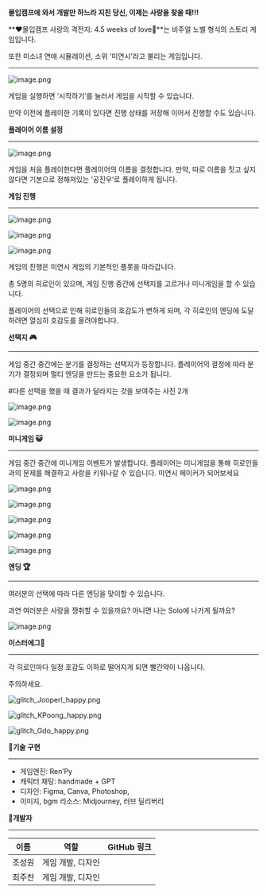 **몰입캠프에 와서 개발만 하느라 지친 당신, 이제는 사랑을 찾을 때!!!** 

**❤몰입캠프 사랑의 격전지: 4.5 weeks of love💖**는 비주얼 노벨 형식의 스토리 게임입니다.

또한 미소녀 연애 시뮬레이션, 소위 ‘미연시’라고 불리는 게임입니다.

---

![image.png](https://prod-files-secure.s3.us-west-2.amazonaws.com/71c76c96-1650-4b20-a151-de6c9c682630/1f345823-5233-45f2-8901-fbc674670ffe/image.png)

게임을 실행하면 ‘시작하기’를 눌러서 게임을 시작할 수 있습니다. 

만약 이전에 플레이한 기록이 있다면 진행 상태를 저장해 이어서 진행할 수도 있습니다.

**플레이어 이름 설정**

---

![image.png](https://prod-files-secure.s3.us-west-2.amazonaws.com/71c76c96-1650-4b20-a151-de6c9c682630/2ef5fc46-de18-4edb-a53f-1baf54033c97/image.png)

게임을 처음 플레이한다면 플레이어의 이름을 결정합니다. 만약, 따로 이름을 짓고 싶지 않다면 기본으로 정해져있는 ‘공진우’로 플레이하게 됩니다.

**게임 진행**

---

![image.png](https://prod-files-secure.s3.us-west-2.amazonaws.com/71c76c96-1650-4b20-a151-de6c9c682630/93e00abd-e7b0-4ba2-87eb-22b7c3d13fb4/image.png)

![image.png](https://prod-files-secure.s3.us-west-2.amazonaws.com/71c76c96-1650-4b20-a151-de6c9c682630/56d1975e-90b9-414b-9598-a192ee551ebb/image.png)

![image.png](https://prod-files-secure.s3.us-west-2.amazonaws.com/71c76c96-1650-4b20-a151-de6c9c682630/f8e6d756-6171-412c-a5ea-7dfef20a3808/image.png)

게임의 진행은 미연시 게임의 기본적인 플롯을 따라갑니다.

총 5명의 히로인이 있으며, 게임 진행 중간에 선택지를 고르거나 미니게임을 할 수 있습니다.

플레이어의 선택으로 인해 히로인들의 호감도가 변하게 되며, 각 히로인의 엔딩에 도달하려면 열심히 호감도를 올려야합니다.

**선택지 🎮**

---

게임 중간 중간에는 분기를 결정하는 선택지가 등장합니다. 플레이어의 결정에 따라 분기가 결정되며 멀티 엔딩을 만드는 중요한 요소가 됩니다.

#다른 선택을 했을 때 결과가 달라지는 것을 보여주는 사진 2개

![image.png](https://prod-files-secure.s3.us-west-2.amazonaws.com/71c76c96-1650-4b20-a151-de6c9c682630/78dcb03c-4c52-4c7a-9888-45690a1b1eb8/image.png)

![image.png](https://prod-files-secure.s3.us-west-2.amazonaws.com/71c76c96-1650-4b20-a151-de6c9c682630/6622b058-8984-41ff-a141-c5f24cf0dd2e/image.png)

**미니게임 😺**

---

게임 중간 중간에 미니게임 이벤트가 발생합니다. 플레이어는 미니게임을 통해 히로인들과의 문제를 해결하고 사랑을 키워나갈 수 있습니다. 미연시 페이커가 되어보세요

![image.png](https://prod-files-secure.s3.us-west-2.amazonaws.com/71c76c96-1650-4b20-a151-de6c9c682630/d6bf9a9e-df33-448c-9e6f-1387d9c172d2/image.png)

![image.png](https://prod-files-secure.s3.us-west-2.amazonaws.com/71c76c96-1650-4b20-a151-de6c9c682630/d9f6ec5c-a00e-4e4a-88d8-4edea0d79ced/image.png)

![image.png](https://prod-files-secure.s3.us-west-2.amazonaws.com/71c76c96-1650-4b20-a151-de6c9c682630/17fb2ea1-1fea-45b9-92f4-c98ee5df3266/image.png)

![image.png](https://prod-files-secure.s3.us-west-2.amazonaws.com/71c76c96-1650-4b20-a151-de6c9c682630/ff7a1456-b3f8-4ff7-ab7e-6f3bf3afe551/image.png)

![image.png](https://prod-files-secure.s3.us-west-2.amazonaws.com/71c76c96-1650-4b20-a151-de6c9c682630/5fb8f185-23ab-4f29-a614-ae176f86a4fc/image.png)

**엔딩 🏆**

---

여러분의 선택에 따라 다른 엔딩을 맞이할 수 있습니다.

과연 여러분은 사랑을 쟁취할 수 있을까요? 아니면 나는 Solo에 나가게 될까요?

![image.png](https://prod-files-secure.s3.us-west-2.amazonaws.com/71c76c96-1650-4b20-a151-de6c9c682630/ee2f99a8-d1f1-4267-8394-85d893870889/image.png)

**이스터에그🥚**

---

각 히로인마다 일정 호감도 이하로 떨어지게 되면 빨간약이 나옵니다.

주의하세요.

![glitch_Jooperl_happy.png](https://prod-files-secure.s3.us-west-2.amazonaws.com/71c76c96-1650-4b20-a151-de6c9c682630/2a46fe42-0070-4097-9dc9-e44ad38c6ff2/glitch_Jooperl_happy.png)

![glitch_KPoong_happy.png](https://prod-files-secure.s3.us-west-2.amazonaws.com/71c76c96-1650-4b20-a151-de6c9c682630/30a03391-4655-4a6f-809f-3613c5f319f5/glitch_KPoong_happy.png)

![glitch_Gdo_happy.png](https://prod-files-secure.s3.us-west-2.amazonaws.com/71c76c96-1650-4b20-a151-de6c9c682630/314f3c09-5190-43b9-b87d-192540fa3d1a/glitch_Gdo_happy.png)

**🍮기술 구현**

---

- 게임엔진: Ren’Py
- 캐릭터 채팅: handmade + GPT
- 디자인: Figma, Canva, Photoshop,
- 이미지, bgm 리소스: Midjourney, 러브 딜리버리

**🍮개발자**

---

| 이름 | 역할 | GitHub 링크 |
| --- | --- | --- |
| 조성원 | 게임 개발, 디자인 |  |
| 최주찬 | 게임 개발, 디자인 |  |
